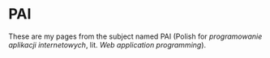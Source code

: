 # PAI
These are my pages from the subject named PAI (Polish for *programowanie aplikacji internetowych*, lit. *Web application programming*).

